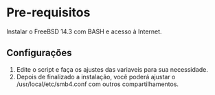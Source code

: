 # Pre-requisitos
Instalar o FreeBSD 14.3 com BASH e acesso à Internet.

## Configurações
1. Edite o script e faça os ajustes das variaveis para sua necessidade.
2. Depois de finalizado a instalação, você poderá ajustar o /usr/local/etc/smb4.conf com outros compartilhamentos.
